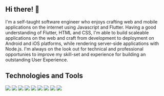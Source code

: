 ## Hi there! 👋

I\'m a self-taught software engineer who enjoys crafting web and mobile applications on the internet using Javascript and Flutter. Having a good understanding of Flutter, HTML and CSS, I\'m able to build scaleable applications on the web and craft from development to deployment on Android and iOS platforms, while rendering server-side applications with Node.js. I\'m always on the look out for technical and professional opportunies to improve my skill-set and experience for building an outstanding User Experience.

## Technologies and Tools

<img src="https://img.shields.io/badge/JavaScript-323330?style=for-the-badge&logo=javascript&logoColor=F7DF1E" />
<img src="https://img.shields.io/badge/-Dart-blue" />
<img src="https://img.shields.io/badge/-Flutter-blue" />
<img src="https://img.shields.io/badge/Node.js-339933?style=for-the-badge&logo=nodedotjs&logoColor=white" />
<img src="https://img.shields.io/badge/MongoDB-4EA94B?style=for-the-badge&logo=mongodb&logoColor=white" />
<img src="https://img.shields.io/badge/-Firebase-yellow" />
<img src="https://img.shields.io/badge/-Postman-red" />
<img src="https://img.shields.io/badge/Xcode-007ACC?style=flat-square&logo=Xcode&logoColor=white" />
<img src="https://img.shields.io/badge/sublime_text-%23575757.svg?&style=for-the-badge&logo=sublime-text&logoColor=important" />




<!--
**pozadkey/pozadkey** is a ✨ _special_ ✨ repository because its `README.md` (this file) appears on your GitHub profile.

Here are some ideas to get you started:

- 🔭 I’m currently working on ...
- 🌱 I’m currently learning ...
- 👯 I’m looking to collaborate on ...
- 🤔 I’m looking for help with ...
- 💬 Ask me about ...
- 📫 How to reach me: ...
- 😄 Pronouns: ...
- ⚡ Fun fact: ...
-->
